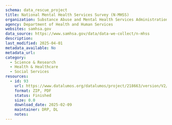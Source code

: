 ```yaml
---
schema: data_rescue_project 
title: National Mental Health Services Survey (N-MHSS)
organization: Substance Abuse and Mental Health Services Administration
agency: Department of Health and Human Services
websites: samhsa.gov
data_source: https://www.samhsa.gov/data/data-we-collect/n-mhss
description: 
last_modified: 2025-04-01
metadata_available: No
metadata_url: 
category:
  - Science & Research 
  - Health & Healthcare 
  - Social Services 
resources:
  - id: 93
    url: https://www.datalumos.org/datalumos/project/218663/version/V2/view
    format: ZIP, PDF
    status: Finished
    size: 0.0
    download_date: 2025-02-09
    maintainer: DRP, DL
    notes: 
---
```

